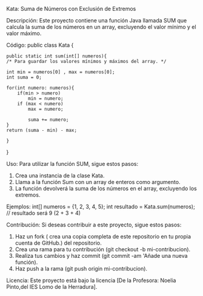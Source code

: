 Kata: Suma de Números con Exclusión de Extremos

Descripción:
Este proyecto contiene una función Java llamada SUM que calcula la suma de los números en un array, excluyendo el valor mínimo y el valor máximo.

Código:
public class Kata {

    public static int sum(int[] numeros){
    /* Para guardar los valores mínimos y máximos del array. */

    int min = numeros[0] , max = numeros[0];
    int suma = 0;

    for(int numero: numeros){
        if(min > numero)
            min = numero;
        if (max < numero)
            max = numero;

            suma += numero;
    }
    return (suma - min) - max;

    }

}

Uso:
Para utilizar la función SUM, sigue estos pasos:
1.  Crea una instancia de la clase Kata.
2.  Llama a la función Sum con un array de enteros como argumento.
3.  La función devolverá la suma de los números en el array, excluyendo los extremos.

Ejemplos:
int[] numeros = {1, 2, 3, 4, 5};
int resultado = Kata.sum(numeros); // resultado será 9 (2 + 3 + 4)

Contribución:
Si deseas contribuir a este proyecto, sigue estos pasos:
1.  Haz un fork ( crea una copia completa de este repositorio en tu propia cuenta de GitHub.) del repositorio.
2.  Crea una rama para tu contribución (git checkout -b mi-contribucion).
3.  Realiza tus cambios y haz commit (git commit -am 'Añade una nueva función).
4.  Haz push a la rama (git push origin mi-contribucion).

Licencia:
Este proyecto está bajo la licencia [De la Profesora: Noelia Pinto,del IES Lomo de la Herradura].
